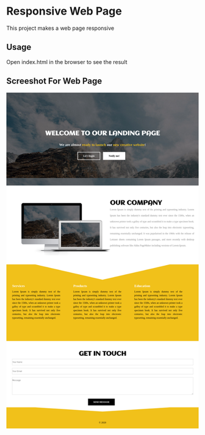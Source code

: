 # Responsive Web Page
This project makes a web page responsive

## Usage
Open index.html in the browser to see the result

## Screeshot For Web Page
![Test Image ](images/web_view.png)
